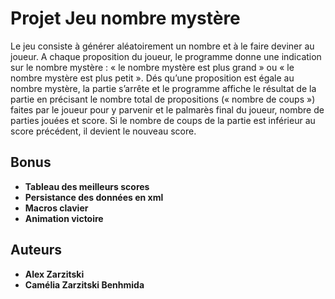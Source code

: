 # Projet Jeu nombre mystère

Le jeu consiste à générer aléatoirement un nombre et à le faire deviner au joueur. A chaque
proposition du joueur, le programme donne une indication sur le nombre mystère : « le
nombre mystère est plus grand » ou « le nombre mystère est plus petit ». Dés qu’une
proposition est égale au nombre mystère, la partie s’arrête et le programme affiche le résultat
de la partie en précisant le nombre total de propositions (« nombre de coups ») faites par le
joueur pour y parvenir et le palmarès final du joueur, nombre de parties jouées et score. Si le
nombre de coups de la partie est inférieur au score précédent, il devient le nouveau score.

## Bonus

* **Tableau des meilleurs scores** 
* **Persistance des données en xml** 
* **Macros clavier**
* **Animation victoire**

## Auteurs

* **Alex Zarzitski** 
* **Camélia Zarzitski Benhmida** 